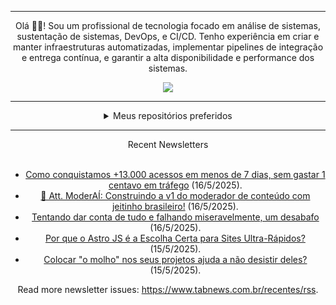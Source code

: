 <div align="center">
<hr>
<p>Olá 👋🏾! Sou um profissional de tecnologia focado em análise de sistemas, sustentação de sistemas, DevOps, e CI/CD. Tenho experiência em criar e manter infraestruturas automatizadas, implementar pipelines de integração e entrega contínua, e garantir a alta disponibilidade e performance dos sistemas.</p>
  <img src="https://media.giphy.com/media/yAGIvCiwPJn5C/giphy.gif">
<hr>
  <details>
  <summary>Meus repositórios preferidos</summary>
  <br />
  Alguns dos meus melhores repositórios:
  <br />
<br />
  <ul><li><a href=https://github.com/commitgeist/aluratube target="_blank" rel="noopener noreferrer">commitgeist/aluratube</a> (<b>0</b> ✨ and <b>0</b> 🍴): Aluratube - Desenvolvido durante a imersão React da Alura no final de 2022</li><li><a href=https://github.com/commitgeist/nlw-ia target="_blank" rel="noopener noreferrer">commitgeist/nlw-ia</a> (<b>0</b> ✨ and <b>0</b> 🍴): Projeto desenvolvido durante a NLW IA - Usando a API da OPENAI</li><li><a href=https://github.com/commitgeist/nlw-journey-ia target="_blank" rel="noopener noreferrer">commitgeist/nlw-journey-ia</a> (<b>0</b> ✨ and <b>0</b> 🍴): NLW IA - Agent de viagens usando python + langchain + GPT</li>
<li>More coming soon :).</li>
</ul>
  </details>
  <hr/>
    <summary>Recent Newsletters</summary>
  <br />
  <ul>
    <li><a href=https://www.tabnews.com.br/alone/como-conquistamos-13-000-acessos-em-menos-de-7-dias-sem-gastar-1-centavo-em-trafego target="_blank" rel="noopener noreferrer">Como conquistamos +13.000 acessos em menos de 7 dias, sem gastar 1 centavo em tráfego</a> (16/5/2025).</li><li><a href=https://www.tabnews.com.br/Andreldev/att-moderai-construindo-a-v1-do-melhor-moderador-do-brasil target="_blank" rel="noopener noreferrer">🚀 Att. ModerAÍ: Construindo a v1 do moderador de conteúdo com jeitinho brasileiro!</a> (16/5/2025).</li><li><a href=https://www.tabnews.com.br/ArkOfMoses/tentando-dar-conta-de-tudo-e-falhando-miseravelmente-um-desabafo target="_blank" rel="noopener noreferrer">Tentando dar conta de tudo e falhando miseravelmente, um desabafo</a> (16/5/2025).</li><li><a href=https://www.tabnews.com.br/mateusalexandre/por-que-o-astro-js-e-a-escolha-certa-para-sites-ultra-rapidos target="_blank" rel="noopener noreferrer">Por que o Astro JS é a Escolha Certa para Sites Ultra-Rápidos?</a> (15/5/2025).</li><li><a href=https://www.tabnews.com.br/eliasnsz/colocar-o-molho-nos-seus-projetos-ajuda-a-nao-desistir-deles target="_blank" rel="noopener noreferrer">Colocar "o molho" nos seus projetos ajuda a não desistir deles?</a> (15/5/2025).</li>
  </ul>
<p>Read more newsletter issues: <a href="https://www.tabnews.com.br/recentes/rss">https://www.tabnews.com.br/recentes/rss</a>.</p>
  </details>
